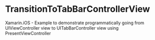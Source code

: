 TransitionToTabBarControllerView
================================

Xamarin.iOS - Example to demonstrate programmatically going from UIViewController view to UITabBarController view using PresentViewController
